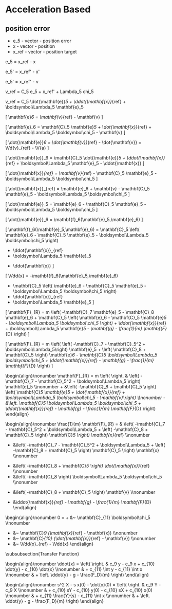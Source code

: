 # Acceleration Based

## position error

- e_5 - vector - position error
- x - vector - position
- x_ref - vector - position target

e_5 = x_ref - x

e_5' = x_ref' - x'

e_5' = x_ref' - v

v_ref = C_5 e_5 + x_ref' + Lambda_5 chi_5

v_ref = C_5 \dot{\mathbf{e}}_5 + \ddot{\mathbf{x}}_{ref} + \boldsymbol\Lambda_5 \mathbf{e}_5

\[
\mathbf{e}_6 = \mathbf{v}_{ref} - \mathbf{v}
\]

\[
\mathbf{e}_6 = \mathbf{C}_5 \mathbf{e}_5 + \dot{\mathbf{x}}_{ref} + \boldsymbol\Lambda_5 \boldsymbol\chi_5 - \mathbf{v}
\]

\[
\dot{\mathbf{e}}_6 = \dot{\mathbf{v}}_{ref} - \dot{\mathbf{v}} = \Vd{v}_{ref} - \V{a}
\]

\[
\dot{\mathbf{e}}_6 = \mathbf{C}_5 \dot{\mathbf{e}}_5 + \ddot{\mathbf{x}}_{ref} + \boldsymbol\Lambda_5 \mathbf{e}_5 - \ddot{\mathbf{x}}
\]

\[
\dot{\mathbf{x}}_{ref} = \mathbf{v}_{ref} - \mathbf{C}_5 \mathbf{e}_5 - \boldsymbol\Lambda_5 \boldsymbol\chi_5
\]

\[
\dot{\mathbf{x}}_{ref} = \mathbf{e}_6 + \mathbf{v} - \mathbf{C}_5 \mathbf{e}_5 - \boldsymbol\Lambda_5 \boldsymbol\chi_5
\]

\[
\dot{\mathbf{e}}_5 = \mathbf{e}_6 - \mathbf{C}_5 \mathbf{e}_5 - \boldsymbol\Lambda_5 \boldsymbol\chi_5
\]

\[
\dot{\mathbf{e}}_6 = \mathbf{f}_6(\mathbf{e}_5,\mathbf{e}_6)
\]

\[
\mathbf{f}_6(\mathbf{e}_5,\mathbf{e}_6)
= \mathbf{C}_5 \left( \mathbf{e}_6 - \mathbf{C}_5 \mathbf{e}_5 - \boldsymbol\Lambda_5 \boldsymbol\chi_5 \right)
+ \ddot{\mathbf{x}}_{ref}
+ \boldsymbol\Lambda_5 \mathbf{e}_5
- \ddot{\mathbf{x}}
\]

\[
\Vdd{x}
= -\mathbf{f}_6(\mathbf{e}_5,\mathbf{e}_6)
+ \mathbf{C}_5 \left( \mathbf{e}_6 - \mathbf{C}_5 \mathbf{e}_5 - \boldsymbol\Lambda_5 \boldsymbol\chi_5 \right)
+ \ddot{\mathbf{x}}_{ref}
+ \boldsymbol\Lambda_5 \mathbf{e}_5
\]

\[
\mathbf{F}_{R}
= m \left(
	-\mathbf{C}_7 \mathbf{e}_5 - \mathbf{C}_8 \mathbf{e}_6
	+ \mathbf{C}_5 \left( \mathbf{e}_6 - \mathbf{C}_5 \mathbf{e}_5 - \boldsymbol\Lambda_5 \boldsymbol\chi_5 \right)
	+ \ddot{\mathbf{x}}_{ref}
	+ \boldsymbol\Lambda_5 \mathbf{e}_5
	- \mathbf{g}
	- \frac{1}{m} \mathbf{F}_{D}
\right)
\]

\[
\mathbf{F}_{R}
= m \left(
	\left( -\mathbf{C}_7 - \mathbf{C}_5^2 + \boldsymbol\Lambda_5\right) \mathbf{e}_5 +
	\left( \mathbf{C}_8 + \mathbf{C}_5 \right) \mathbf{e}_6 
	- \mathbf{C}_5 \boldsymbol\Lambda_5 \boldsymbol\chi_5
	+ \ddot{\mathbf{x}}_{ref}
	- \mathbf{g}
	- \frac{1}{m} \mathbf{F}_{D}
\right)
\]

\begin{align}\nonumber
\mathbf{F}_{R}
= m \left( \right. & \left( -\mathbf{C}_7 - \mathbf{C}_5^2 + \boldsymbol\Lambda_5 \right) \mathbf{e}_5 \\\nonumber
	+ &\left( -\mathbf{C}_8 + \mathbf{C}_5 \right) \left( \mathbf{C}_5 \mathbf{e}_5 + \dot{\mathbf{x}}_{ref} + \boldsymbol\Lambda_5 \boldsymbol\chi_5 - \mathbf{v}\right) \\\nonumber
	- &\left. \mathbf{C}_5 \boldsymbol\Lambda_5 \boldsymbol\chi_5
	+ \ddot{\mathbf{x}}_{ref}
	- \mathbf{g}
	- \frac{1}{m} \mathbf{F}_{D}
\right)
\end{align}

\begin{align}\nonumber
\frac{1}{m} \mathbf{F}_{R}
= & \left( -\mathbf{C}_7 - \mathbf{C}_5^2 + \boldsymbol\Lambda_5 + \left( -\mathbf{C}_8 + \mathbf{C}_5 \right) \mathbf{C}_5 \right) \mathbf{x}_{ref} \\\nonumber
- &\left( -\mathbf{C}_7 - \mathbf{C}_5^2 + \boldsymbol\Lambda_5 + \left( -\mathbf{C}_8 + \mathbf{C}_5 \right) \mathbf{C}_5 \right) \mathbf{x} \\\nonumber
+ &\left( -\mathbf{C}_8 + \mathbf{C}_5 \right) \dot{\mathbf{x}}_{ref} \\\nonumber
+ &\left( -\mathbf{C}_8 \right) \boldsymbol\Lambda_5 \boldsymbol\chi_5 \\\nonumber
- &\left( -\mathbf{C}_8 + \mathbf{C}_5 \right) \mathbf{v} \\\nonumber
+ &\ddot{\mathbf{x}}_{ref} - \mathbf{g} - \frac{1}{m} \mathbf{F}_{D}
\end{align}

\begin{align}\nonumber
0 = + &~ \mathbf{C}_{11} \boldsymbol\chi_5 \\\nonumber
+ &~ \mathbf{C}_9 (\mathbf{x}_{ref} - \mathbf{x}) \\\nonumber
+ &~ \mathbf{C}_{10} (\dot{\mathbf{x}}_{ref} - \mathbf{v}) \\\nonumber
+ &~ \Vdd{x}_{ref} - \Vdd{x}
\end{align}

\subsubsection{Transfer Function}

\begin{align}\nonumber
	\ddot{x} = \left( \right. & c_9 y - c_9 x + c_{10} \dot{y} - c_{10} \dot{x} \\\nonumber
	& + c_{11} \int y - c_{11} \int x \\\nonumber
	& + \left. \ddot{y} - g - \frac{F_D}{m} \right)
\end{align}


\begin{align}\nonumber
	s^2 X - s x(0) - \dot{x}(0) = \left( \right. & c_9 Y - c_9 X \\\nonumber
	& + c_{10} sY - c_{10} y(0) - c_{10} sX + c_{10} x(0) \\\nonumber
	& + c_{11} \frac{Y}{s} - c_{11} \int x \\\nonumber
	& + \left. \ddot{y} - g - \frac{F_D}{m} \right)
\end{align}








